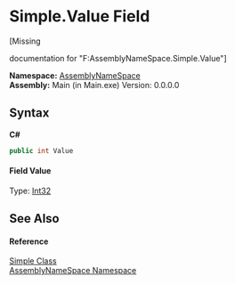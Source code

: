 # Simple.Value Field
 

\[Missing <summary> documentation for "F:AssemblyNameSpace.Simple.Value"\]

**Namespace:**&nbsp;<a href="6bcc80ef-5cfd-db5f-1eb2-7297d1c16397">AssemblyNameSpace</a><br />**Assembly:**&nbsp;Main (in Main.exe) Version: 0.0.0.0

## Syntax

**C#**<br />
``` C#
public int Value
```


#### Field Value
Type: <a href="http://msdn2.microsoft.com/en-us/library/td2s409d" target="_blank">Int32</a>

## See Also


#### Reference
<a href="1d5e1854-fb97-3496-1e15-71402cefda03">Simple Class</a><br /><a href="6bcc80ef-5cfd-db5f-1eb2-7297d1c16397">AssemblyNameSpace Namespace</a><br />